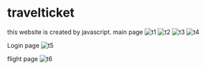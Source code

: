 # travelticket
this website is created by javascript.
main page
![t1](https://github.com/razieshahbazi/travelticket/assets/109855825/0a8e4ba3-9eb0-495b-8199-9da5a72091a5)
![t2](https://github.com/razieshahbazi/travelticket/assets/109855825/d345590d-6a7c-4e76-863e-c0d71a1ba17c)
![t3](https://github.com/razieshahbazi/travelticket/assets/109855825/4d356941-f577-4ad3-af95-65f7e7dff044)
![t4](https://github.com/razieshahbazi/travelticket/assets/109855825/edb00393-fbbf-49b4-b37a-f70240f4f32c)

Login page
![t5](https://github.com/razieshahbazi/travelticket/assets/109855825/25f77ca3-d7ae-40fd-9da1-481b02182e7a)

flight page
![t6](https://github.com/razieshahbazi/travelticket/assets/109855825/c607ce39-8706-4ca2-9206-29c2c6e7c820)
